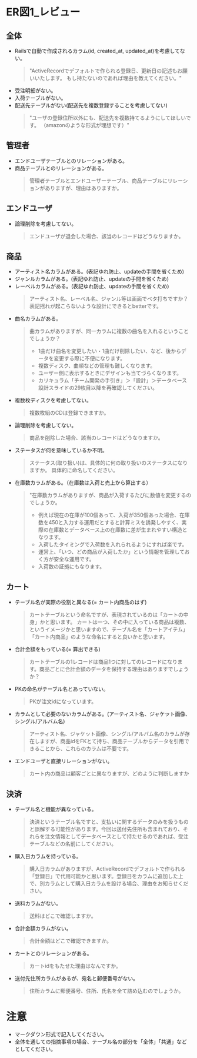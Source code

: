 # ER図1_レビュー
## 全体
- Railsで自動で作成されるカラム(id, created_at, updated_at)を考慮してない。
  > "ActiveRecordでデフォルトで作られる登録日、更新日の記述もお願いいたします。
  > もし持たないのであれば理由を教えてください。"
- 受注明細がない。
- 入荷テーブルがない。
- 配送先テーブルがない(配送先を複数登録することを考慮してない)
  > "ユーザの登録住所以外にも、配送先を複数持てるようにしてほしいです。
  > （amazonのような形式が理想です）"

## 管理者
- エンドユーザテーブルとのリレーションがある。
- 商品テーブルとのリレーションがある。
  > 管理者テーブルとエンドユーザーテーブル、商品テーブルにリレーションがありますが、理由はありますか。

## エンドユーザ
- 論理削除を考慮してない。
  > エンドユーザが退会した場合、該当のレコードはどうなりますか。

## 商品
- アーティスト名カラムがある。(表記ゆれ防止、updateの手間を省くため)
- ジャンルカラムがある。(表記ゆれ防止、updateの手間を省くため)
- レーベルカラムがある。(表記ゆれ防止、updateの手間を省くため)
  > アーティスト名、レーベル名、ジャンル等は画面でベタ打ちですか？
  > 表記揺れが起こらないような設計にできるとbetterです。
- 曲名カラムがある。
  > 曲カラムがありますが、同一カラムに複数の曲名を入れるということでしょうか？
  > * 1曲だけ曲名を変更したい・1曲だけ削除したい、など、後からデータを変更する際に不便になります。
  > * 複数ディスク、曲順などの管理も難しくなります。
  > * ユーザー側に表示するときにデザインも当てづらくなります。
  > * カリキュラム「チーム開発の手引き」＞「設計」＞データベース設計スライドの29枚目以降を再確認してください。
- 複数枚ディスクを考慮してない。
  > 複数枚組のCDは登録できますか。
- 論理削除を考慮してない。
  > 商品を削除した場合、該当のレコードはどうなりますか。
- ステータスが何を意味しているか不明。
  > ステータス(取り扱い)は、具体的に何の取り扱いのステータスになりますか。
  > 具体的に命名してください。
- 在庫数カラムがある。（在庫数は入荷と売上から算出する）
  > "在庫数カラムがありますが、商品が入荷するたびに数値を変更するのでしょうか。
  > * 例えば現在の在庫が100個あって、入荷が350個あった場合、在庫数を450と入力する運用だとすると計算ミスを誘発しやすく、実際の在庫数とデータベース上の在庫数に差が生まれやすい構造となります。
  > * 入荷したタイミングで入荷数を入れられるようにすれば楽です。
  > * 運営上、「いつ、どの商品が入荷したか」という情報を管理しておく方が安全な運用です。
  > * 入荷数の証拠にもなります。

## カート
- テーブル名が実際の役割と異なる(= カート内商品のはず)
  > カートテーブルという命名ですが、表現されているのは「カートの中身」かと思います。
  > カートは一つ、その中に入っている商品は複数、というイメージかと思いますので、テーブル名を「カートアイテム」「カート内商品」のような命名にすると良いかと思います。
- 合計金額をもっている(= 算出できる)
  > カートテーブルの1レコードは商品1つに対してのレコードになります。商品ごとに合計金額のデータを保持する理由はありますでしょうか？
- PKの命名がテーブル名とあっていない。
  > PKが注文idになっています。
- カラムとして必要のないカラムがある。(アーティスト名、ジャケット画像、シングル/アルバム名)
  > アーティスト名、ジャケット画像、シングル/アルバム名のカラムが存在しますが、商品idをFKとて持ち、商品テーブルからデータを引用できることから、これらのカラムは不要です。
- エンドユーザと直接リレーションがない。
  > カート内の商品は顧客ごとに異なりますが、どのように判断しますか

## 決済
- テーブル名と機能が異なっている。
  > 決済というテーブル名ですと、支払いに関するデータのみを扱うものと誤解する可能性があります。今回は送付先住所も含まれており、それらを注文情報としてデータベースとして持たせるのであれば、受注テーブルなどの名前にしてください。
- 購入日カラムを持っている。
  > 購入日カラムがありますが、ActiveRecordでデフォルトで作られる「登録日」で代用可能かと思います。登録日をカラムに追加した上で、別カラムとして購入日カラムを設ける場合、理由をお知らせください。
- 送料カラムがない。
  > 送料はどこで確認しますか。
- 合計金額カラムがない。
  > 合計金額はどこで確認できますか。
- カートとのリレーションがある。
  > カートidをもたせた理由はなんですか。
- 送付先住所カラムがあるが、宛名と郵便番号がない。
  > 住所カラムに郵便番号、住所、氏名を全て詰め込むのでしょうか。

# 注意
* マークダウン形式で記入してください。
* 全体を通しての指摘事項の場合、テーブル名の部分を「全体」「共通」などとしてください。

